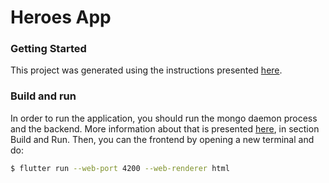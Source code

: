 # Heroes App

### Getting Started
This project was generated using the instructions presented [here](https://docs.flutter.dev/development/tools/vs-code).

### Build and run
In order to run the application, you should run the mongo daemon process and the backend. More information about that is presented [here](../backend/README.md), in section Build and Run.
Then, you can the frontend by opening a new terminal and do:
```bash
$ flutter run --web-port 4200 --web-renderer html
```